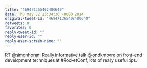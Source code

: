 ```yaml
---
title: "469471365402480640"
date: Thu May 22 13:34:30 +0000 2014
original-tweet-id: "469471365402480640"
retweets: 0
favorites: 0
reply-tweet-id: ""
reply-user-id: ""
reply-user-screen-name: ""
---
```

RT <a href="https://twitter.com/simonhoran">@simonhoran</a>: Really informative talk <a href="https://twitter.com/jondkmoore">@jondkmoore</a> on front-end development techniques at #RocketConf, lots of really useful tips.
